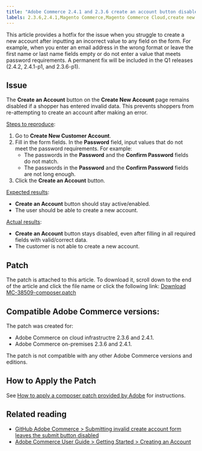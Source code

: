 ```yaml
---
title: "Adobe Commerce 2.4.1 and 2.3.6 create an account button disabled hotfix"
labels: 2.3.6,2.4.1,Magento Commerce,Magento Commerce Cloud,create new customer account,known issues,patches,troubleshooting,Adobe Commerce,cloud infrastructure,on-premises
---
```


This article provides a hotfix for the issue when you struggle to create a new account after inputting an incorrect value to any field on the form. For example, when you enter an email address in the wrong format or leave the first name or last name fields empty or do not enter a value that meets password requirements. A permanent fix will be included in the Q1 releases (2.4.2, 2.4.1-p1, and 2.3.6-p1).

## Issue

The **Create an Account** button on the **Create New Account** page remains disabled if a shopper has entered invalid data. This prevents shoppers from re-attempting to create an account after making an error.

<ins>Steps to reproduce</ins>:

1. Go to **Create New Customer Account**.
1. Fill in the form fields. In the **Password** field, input values that do not meet the password requirements. For example:
    * The passwords in the **Password** and the **Confirm Password** fields do not match.
    * The passwords in the **Password** and the **Confirm Password** fields are not long enough.
1. Click the **Create an Account** button.

<ins>Expected results</ins>:

* **Create an Account** button should stay active/enabled.
* The user should be able to create a new account.

<ins>Actual results</ins>:

* **Create an Account** button stays disabled, even after filling in all required fields with valid/correct data.
* The customer is not able to create a new account.

## Patch

The patch is attached to this article. To download it, scroll down to the end of the article and click the file name or click the following link: [Download MC-38509-composer.patch](assets/MC-38509-composer.patch.zip)

## Compatible Adobe Commerce versions:

The patch was created for:

* Adobe Commerce on cloud infrastructre 2.3.6 and 2.4.1.
* Adobe Commerce on-premises 2.3.6 and 2.4.1.

The patch is not compatible with any other Adobe Commerce versions and editions.

## How to Apply the Patch

See [How to apply a composer patch provided by Adobe](https://support.magento.com/hc/en-us/articles/360028367731) for instructions.

## Related reading

* [GitHub Adobe Commerce  > Submitting invalid create account form leaves the submit button disabled](https://github.com/magento/magento2/issues/30513)
* [Adobe Commerce User Guide > Getting Started > Creating an Account](https://docs.magento.com/user-guide/magento/magento-account-create.html)
